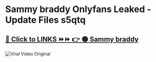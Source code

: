 
 # Sammy braddy Onlyfans Leaked - Update Files s5qtq

## <h2><a href="https://clipsfans.com/Sammy_braddy&ref=git">🔗 Click to LINKS ⏩⏩ 👉 🟢 Sammy braddy </a></h2>

<a href="https://clipsfans.com/Sammy_braddy&ref=git" rel="nofollow" data-target="animated-image.originalLink"><img src="https://i.ibb.co.com/xMMVF88/686577567.gif" alt="Viral Video Original" style="max-width: 100%; display: inline-block;" data-target="animated-image.originalImage"></a>

